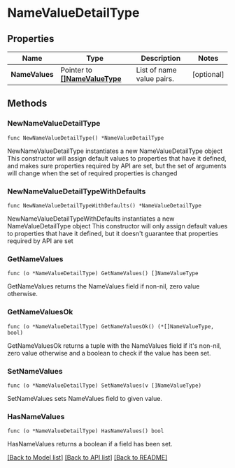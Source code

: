 # NameValueDetailType

## Properties

Name | Type | Description | Notes
------------ | ------------- | ------------- | -------------
**NameValues** | Pointer to [**[]NameValueType**](NameValueType.md) | List of name value pairs. | [optional] 

## Methods

### NewNameValueDetailType

`func NewNameValueDetailType() *NameValueDetailType`

NewNameValueDetailType instantiates a new NameValueDetailType object
This constructor will assign default values to properties that have it defined,
and makes sure properties required by API are set, but the set of arguments
will change when the set of required properties is changed

### NewNameValueDetailTypeWithDefaults

`func NewNameValueDetailTypeWithDefaults() *NameValueDetailType`

NewNameValueDetailTypeWithDefaults instantiates a new NameValueDetailType object
This constructor will only assign default values to properties that have it defined,
but it doesn't guarantee that properties required by API are set

### GetNameValues

`func (o *NameValueDetailType) GetNameValues() []NameValueType`

GetNameValues returns the NameValues field if non-nil, zero value otherwise.

### GetNameValuesOk

`func (o *NameValueDetailType) GetNameValuesOk() (*[]NameValueType, bool)`

GetNameValuesOk returns a tuple with the NameValues field if it's non-nil, zero value otherwise
and a boolean to check if the value has been set.

### SetNameValues

`func (o *NameValueDetailType) SetNameValues(v []NameValueType)`

SetNameValues sets NameValues field to given value.

### HasNameValues

`func (o *NameValueDetailType) HasNameValues() bool`

HasNameValues returns a boolean if a field has been set.


[[Back to Model list]](../README.md#documentation-for-models) [[Back to API list]](../README.md#documentation-for-api-endpoints) [[Back to README]](../README.md)


